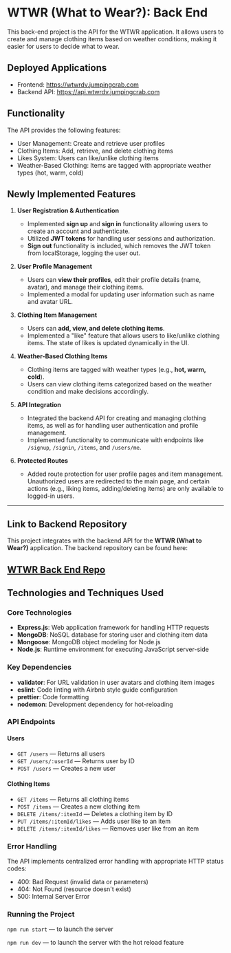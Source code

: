 # WTWR (What to Wear?): Back End

This back-end project is the API for the WTWR application. It allows users to create and manage clothing items based on weather conditions, making it easier for users to decide what to wear.

## Deployed Applications

- Frontend: https://wtwrdv.jumpingcrab.com
- Backend API: https://api.wtwrdv.jumpingcrab.com

## Functionality

The API provides the following features:

- User Management: Create and retrieve user profiles
- Clothing Items: Add, retrieve, and delete clothing items
- Likes System: Users can like/unlike clothing items
- Weather-Based Clothing: Items are tagged with appropriate weather types (hot, warm, cold)

## **Newly Implemented Features**

1. **User Registration & Authentication**

   - Implemented **sign up** and **sign in** functionality allowing users to create an account and authenticate.
   - Utilized **JWT tokens** for handling user sessions and authorization.
   - **Sign out** functionality is included, which removes the JWT token from localStorage, logging the user out.

2. **User Profile Management**

   - Users can **view their profiles**, edit their profile details (name, avatar), and manage their clothing items.
   - Implemented a modal for updating user information such as name and avatar URL.

3. **Clothing Item Management**

   - Users can **add, view, and delete clothing items**.
   - Implemented a "like" feature that allows users to like/unlike clothing items. The state of likes is updated dynamically in the UI.

4. **Weather-Based Clothing Items**

   - Clothing items are tagged with weather types (e.g., **hot, warm, cold**).
   - Users can view clothing items categorized based on the weather condition and make decisions accordingly.

5. **API Integration**

   - Integrated the backend API for creating and managing clothing items, as well as for handling user authentication and profile management.
   - Implemented functionality to communicate with endpoints like `/signup`, `/signin`, `/items`, and `/users/me`.

6. **Protected Routes**
   - Added route protection for user profile pages and item management. Unauthorized users are redirected to the main page, and certain actions (e.g., liking items, adding/deleting items) are only available to logged-in users.

---

## **Link to Backend Repository**

This project integrates with the backend API for the **WTWR (What to Wear?)** application. The backend repository can be found here:

## [WTWR Back End Repo](https://github.com/dvalerio001/se_project_express.git)

## Technologies and Techniques Used

### Core Technologies

- **Express.js**: Web application framework for handling HTTP requests
- **MongoDB**: NoSQL database for storing user and clothing item data
- **Mongoose**: MongoDB object modeling for Node.js
- **Node.js**: Runtime environment for executing JavaScript server-side

### Key Dependencies

- **validator**: For URL validation in user avatars and clothing item images
- **eslint**: Code linting with Airbnb style guide configuration
- **prettier**: Code formatting
- **nodemon**: Development dependency for hot-reloading

### API Endpoints

#### Users

- `GET /users` — Returns all users
- `GET /users/:userId` — Returns user by ID
- `POST /users` — Creates a new user

#### Clothing Items

- `GET /items` — Returns all clothing items
- `POST /items` — Creates a new clothing item
- `DELETE /items/:itemId` — Deletes a clothing item by ID
- `PUT /items/:itemId/likes` — Adds user like to an item
- `DELETE /items/:itemId/likes` — Removes user like from an item

### Error Handling

The API implements centralized error handling with appropriate HTTP status codes:

- 400: Bad Request (invalid data or parameters)
- 404: Not Found (resource doesn't exist)
- 500: Internal Server Error

### Running the Project

`npm run start` — to launch the server

`npm run dev` — to launch the server with the hot reload feature
